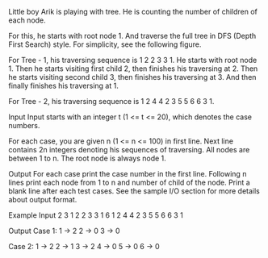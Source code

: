 Little boy Arik is playing with tree. He is counting the number of children of each node.

For this, he starts with root node 1. And traverse the full tree in DFS (Depth First Search) style. For simplicity, see the following figure.

For Tree - 1, his traversing sequence is 1 2 2 3 3 1. He starts with root node 1. Then he starts visiting first child 2, then finishes his traversing at 2. Then he starts visiting second child 3, then finishes his traversing at 3. And then finally finishes his traversing at 1.

For Tree - 2, his traversing sequence is 1 2 4 4 2 3 5 5 6 6 3 1.

Input
Input starts with an integer t (1 <= t <= 20), which denotes the case numbers.

For each case, you are given n (1 <= n <= 100) in first line. Next line contains 2n integers denoting his sequences of traversing. All nodes are between 1 to n. The root node is always node 1.

Output
For each case print the case number in the first line. Following n lines print each node from 1 to n and number of child of the node. Print a blank line after each test cases. See the sample I/O section for more details about output format.

Example
Input
2
3
1 2 2 3 3 1
6
1 2 4 4 2 3 5 5 6 6 3 1

Output
Case 1:
1 -> 2
2 -> 0
3 -> 0

Case 2:
1 -> 2
2 -> 1
3 -> 2
4 -> 0
5 -> 0
6 -> 0